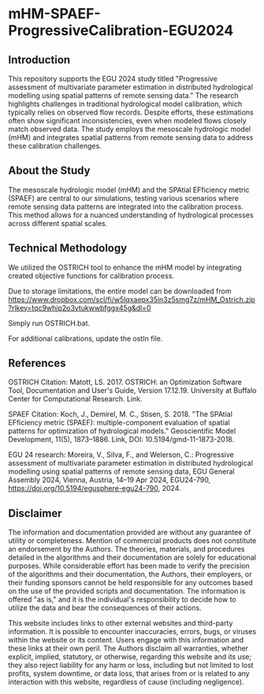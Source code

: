 # mHM-SPAEF-ProgressiveCalibration-EGU2024

## Introduction
This repository supports the EGU 2024 study titled "Progressive assessment of multivariate parameter estimation in distributed hydrological modelling using spatial patterns of remote sensing data." The research highlights challenges in traditional hydrological model calibration, which typically relies on observed flow records. Despite efforts, these estimations often show significant inconsistencies, even when modeled flows closely match observed data. The study employs the mesoscale hydrologic model (mHM) and integrates spatial patterns from remote sensing data to address these calibration challenges.

## About the Study
The mesoscale hydrologic model (mHM) and the SPAtial EFficiency metric (SPAEF) are central to our simulations, testing various scenarios where remote sensing data patterns are integrated into the calibration process. This method allows for a nuanced understanding of hydrological processes across different spatial scales.

## Technical Methodology
We utilized the OSTRICH tool to enhance the mHM model by integrating created objective functions for calibration process.

Due to storage limitations, the entire model can be downloaded from https://www.dropbox.com/scl/fi/w5lqxaepx35in3z5smg7z/mHM_Ostrich.zip?rlkey=tqc9whjp2o3vtukwwbfggx45g&dl=0

Simply run OSTRICH.bat.

For additional calibrations, update the ostIn file.

## References
OSTRICH Citation: Matott, LS. 2017. OSTRICH: an Optimization Software Tool, Documentation and User's Guide, Version 17.12.19. University at Buffalo Center for Computational Research. Link.

SPAEF Citation: Koch, J., Demirel, M. C., Stisen, S. 2018. "The SPAtial EFficiency metric (SPAEF): multiple-component evaluation of spatial patterns for optimization of hydrological models." Geoscientific Model Development, 11(5), 1873–1886. Link, DOI: 10.5194/gmd-11-1873-2018.

EGU 24 research: Moreira, V., Silva, F., and Welerson, C.: Progressive assessment of multivariate parameter estimation in distributed hydrological modelling using spatial patterns of remote sensing data, EGU General Assembly 2024, Vienna, Austria, 14–19 Apr 2024, EGU24-790, https://doi.org/10.5194/egusphere-egu24-790, 2024.

## Disclaimer

The information and documentation provided are without any guarantee of utility or completeness. Mention of commercial products does not constitute an endorsement by the Authors. The theories, materials, and procedures detailed in the algorithms and their documentation are solely for educational purposes. While considerable effort has been made to verify the precision of the algorithms and their documentation, the Authors, their employers, or their funding sponsors cannot be held responsible for any outcomes based on the use of the provided scripts and documentation. The information is offered "as is," and it is the individual's responsibility to decide how to utilize the data and bear the consequences of their actions.

This website includes links to other external websites and third-party information. It is possible to encounter inaccuracies, errors, bugs, or viruses within the website or its content. Users engage with this information and these links at their own peril. The Authors disclaim all warranties, whether explicit, implied, statutory, or otherwise, regarding this website and its use; they also reject liability for any harm or loss, including but not limited to lost profits, system downtime, or data loss, that arises from or is related to any interaction with this website, regardless of cause (including negligence).
